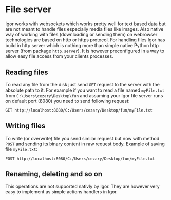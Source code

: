 # File server

Igor works with websockets which works pretty well for text based data but are not meant to handle files especially media files like images. Also native way of working with files (downloading or sending them) on webrowser technologies are based on http or https protocol. For handling files Igor has build in http server which is nothing more than simple native Python http server (from package `http.server`). It is however preconfigured in a way to allow easy file access from your clients processes. 

## Reading files

To read any file from the disk just send `GET` request to the server with the absolute path to it. For example if you want to read a file named `myFile.txt` from `C:\Users\cezary\Desktop\fun` and assuming your Igor file server runs on default port (8080) you need to send following request:

```
GET http://localhost:8080/C:/Users/cezary/Desktop/fun/myFile.txt
```

## Writing files

To write (or overwrite) file you send similar request but now with method `POST` and sending its binary content in raw request body. Example of saving file `myFile.txt`:

```
POST http://localhost:8080/C:/Users/cezary/Desktop/fun/myFile.txt
```

## Renaming, deleting and so on

This operations are not supported nativly by Igor. They are however very easy to implement as simple actions handlers in Igor.

